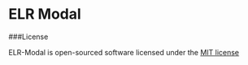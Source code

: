 # ELR Modal

###License

ELR-Modal is open-sourced software licensed under the [MIT license](http://opensource.org/licenses/MIT)